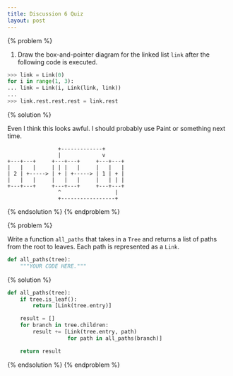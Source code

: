 ```yaml
---
title: Discussion 6 Quiz
layout: post
---
```


{% problem %}

1. Draw the box-and-pointer diagram for the linked list `link` after the following code is executed.

```python
>>> link = Link(0)
for i in range(1, 3):
... link = Link(i, Link(link, link))
...
>>> link.rest.rest.rest = link.rest
```

{% solution %}

Even I think this looks awful. I should probably use Paint or something next time.

```
                +-------------+      
                |             v      
+---+---+     +---+---+     +---+---+
|   |   |     | | |   |     |   |   |
| 2 | +-----> | + | +-----> | 1 | + |
|   |   |     |   |   |     |   | | |
+---+---+     +---+---+     +---+---+
                ^                 |  
                +-----------------+  
```
{% endsolution %}
{% endproblem %}



{% problem %}

Write a function `all_paths` that takes in a `Tree` and returns a list of paths from the root to leaves. Each path is represented as a `Link`.

```python
def all_paths(tree):
    """YOUR CODE HERE."""
```

{% solution %}

```python
def all_paths(tree):
    if tree.is_leaf():
        return [Link(tree.entry)]

    result = []
    for branch in tree.children:
        result += [Link(tree.entry, path)
                   for path in all_paths(branch)]

    return result
```
    
{% endsolution %}
{% endproblem %}
